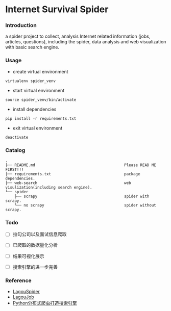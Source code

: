 # Internet Survival Spider

### Introduction

a spider project to collect, analysis Internet related information (jobs, articles, questions), including the spider, data analysis and web visualization with basic search engine.

### Usage

* create virtual environment

```shell
virtualenv spider_venv
```

* start virtual environment

```shell
source spider_venv/bin/activate
```

* install dependencies

```shell
pip install -r requirements.txt
```

* exit virtual environment

```shell
deactivate
```

### Catalog

```
.
├── README.md                                       Please READ ME FIRST!!!
├── requirements.txt                                package dependencies.
├── web-search                                      web visulization(including search engine).
└── spider           
    ├── scrapy                                      spider with scrapy.
    └── no scrapy                                   spider without scrapy.
```

### Todo

- [ ] 拉勾公司以及面试信息爬取

- [ ] 已爬取的数据量化分析

- [ ] 结果可视化展示

- [ ] 搜索引擎的进一步完善 


### Reference

* [LagouSpider](https://github.com/nnngu/LagouSpider)
* [LagouJob](https://github.com/lucasxlu/LagouJob)
* [Python分布式爬虫打造搜索引擎](http://coding.imooc.com/class/92.html)

